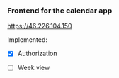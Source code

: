 ### Frontend for the calendar app
https://46.226.104.150

Implemented:

- [x] Authorization
- [ ] Week view


